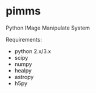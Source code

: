 # pimms
Python IMage Manipulate System

Requirements:
- python 2.x/3.x
- scipy
- numpy
- healpy
- astropy
- h5py
